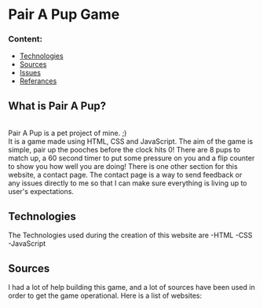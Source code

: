 # Pair A Pup Game 


### Content:

- [Technologies](#Technologies)
- [Sources](#Sources)
- [Issues](#Issues)
- [Referances](#Referances)



## What is Pair A Pup?
<br>Pair A Pup is a pet project of mine. ;)<br> 
It is a game made using HTML, CSS and JavaScript.
The aim of the game is simple, pair up the pooches before the clock hits 0!
There are 8 pups to match up, a 60 second timer to put some pressure on you
and a flip counter to show you how well you are doing!
There is one other section for this website, a contact page.
The contact page is a way to send feedback or any issues directly to me so that I can 
make sure everything is living up to user's expectations.

## Technologies
The Technologies used during the creation of this website are
-HTML
-CSS
-JavaScript

## Sources
I had a lot of help building this game, and a lot of sources have been used in order to get the game operational.
Here is a list of websites:
